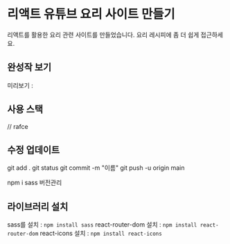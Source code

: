 # 리액트 유튜브 요리 사이트 만들기

리액트를 활용한 요리 관련 사이트를 만들었습니다.
요리 레시피에 좀 더 쉽게 접근하세요.


## 완성작 보기
미리보기 :

## 사용 스택

// rafce

## 수정 업데이트
git add .
git status
git commit -m "이름"
git push -u origin main

npm i sass 버전관리

## 라이브러리 설치
sass를 설치 : `npm install sass`
react-router-dom 설치 : `npm install react-router-dom`
react-icons 설치 : `npm install react-icons`